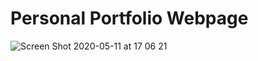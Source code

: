 # Personal Portfolio Webpage
![Screen Shot 2020-05-11 at 17 06 21](https://user-images.githubusercontent.com/57327617/81584007-138db980-93aa-11ea-817e-7d9170070d3e.png)
